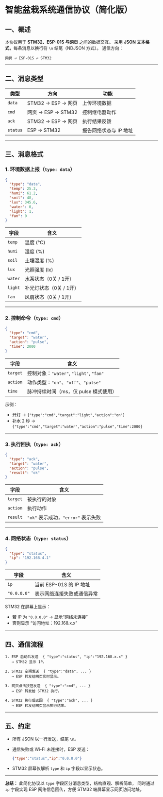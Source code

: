 
# 智能盆栽系统通信协议（简化版）

## 一、概述

本协议用于 **STM32、ESP-01S 与网页** 之间的数据交互。
采用 **JSON 文本格式**，每条消息以换行符 `\n` 结尾（NDJSON 方式）。
通信方向：

```
网页 ⇄ ESP-01S ⇄ STM32
```

---

## 二、消息类型

| 类型       | 方向               | 功能            |
| -------- | ---------------- | ------------- |
| `data`   | STM32 → ESP → 网页 | 上传环境数据        |
| `cmd`    | 网页 → ESP → STM32 | 控制继电器动作       |
| `ack`    | STM32 → ESP → 网页 | 执行结果反馈        |
| `status` | ESP → STM32      | 报告网络状态与 IP 地址 |

---

## 三、消息格式

### 1. 环境数据上报（`type: data`）

```json
{
  "type": "data",
  "temp": 25.3,
  "humi": 61.2,
  "soil": 48,
  "lux": 345.6,
  "water": 0,
  "light": 1,
  "fan": 0
}
```

| 字段      | 含义             |
| ------- | -------------- |
| `temp`  | 温度 (℃)         |
| `humi`  | 湿度 (%)         |
| `soil`  | 土壤湿度 (%)       |
| `lux`   | 光照强度 (lx)      |
| `water` | 水泵状态（0关 / 1开）  |
| `light` | 补光灯状态（0关 / 1开） |
| `fan`   | 风扇状态（0关 / 1开）  |

---

### 2. 控制命令（`type: cmd`）

```json
{
  "type": "cmd",
  "target": "water",
  "action": "pulse",
  "time": 2000
}
```

| 字段       | 含义                                 |
| -------- | ---------------------------------- |
| `target` | 控制对象：`"water"`, `"light"`, `"fan"` |
| `action` | 动作类型：`"on"`、`"off"`、`"pulse"`      |
| `time`   | 脉冲持续时间（ms，仅 pulse 模式使用）            |

示例：

* 开灯 → `{"type":"cmd","target":"light","action":"on"}`
* 补水 2 秒 → `{"type":"cmd","target":"water","action":"pulse","time":2000}`

---

### 3. 执行回执（`type: ack`）

```json
{
  "type": "ack",
  "target": "water",
  "action": "pulse",
  "result": "ok"
}
```

| 字段       | 含义                         |
| -------- | -------------------------- |
| `target` | 被执行的对象                     |
| `action` | 执行动作                       |
| `result` | `"ok"` 表示成功，`"error"` 表示失败 |

---

### 4. 网络状态（`type: status`）

```json
{
  "type": "status",
  "ip": "192.168.4.1"
}
```

| 字段          | 含义                 |
| ----------- | ------------------ |
| `ip`        | 当前 ESP-01S 的 IP 地址 |
| `"0.0.0.0"` | 表示网络连接失败或通信异常      |

STM32 在屏幕上显示：

* 若 IP 为 `"0.0.0.0"` → 显示“网络未连接”
* 否则显示 “访问地址：192.168.x.x”

---

## 四、通信流程

```
1. ESP 启动后发送  { "type":"status", "ip":"192.168.x.x" }
   → STM32 显示 IP。

2. STM32 定期发送  { "type":"data", ... }
   → ESP 转发给网页实时显示。

3. 网页点击按钮发送  { "type":"cmd", ... }
   → ESP 转发给 STM32 执行。

4. STM32 执行后返回  { "type":"ack", ... }
   → ESP 转发给网页显示执行结果。
```

---

## 五、约定

* 所有 JSON 以一行发送，结尾 `\n`。
* 通信失败或 Wi-Fi 未连接时，ESP 发送：

  ```json
  {"type":"status","ip":"0.0.0.0"}
  ```
* STM32 屏幕仅解析 `type` 和 `ip` 字段以显示状态。

---

**总结：**
此简化协议以 `type` 字段区分消息类型，结构直观、解析简单，
同时通过 `ip` 字段实现 ESP 网络信息回传，方便 STM32 端屏幕显示网页访问地址。
